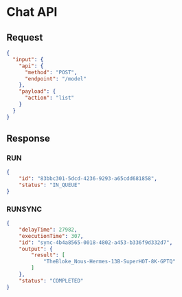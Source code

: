 # Chat API

## Request

```json
{
  "input": {
    "api": {
      "method": "POST",
      "endpoint": "/model"
    },
    "payload": {
      "action": "list"
    }
  }
}
```

## Response

### RUN

```json
{
    "id": "83bbc301-5dcd-4236-9293-a65cdd681858",
    "status": "IN_QUEUE"
}
```

### RUNSYNC

```json
{
    "delayTime": 27982,
    "executionTime": 307,
    "id": "sync-4b4a8565-0018-4802-a453-b336f9d332d7",
    "output": {
        "result": [
            "TheBloke_Nous-Hermes-13B-SuperHOT-8K-GPTQ"
        ]
    },
    "status": "COMPLETED"
}
```